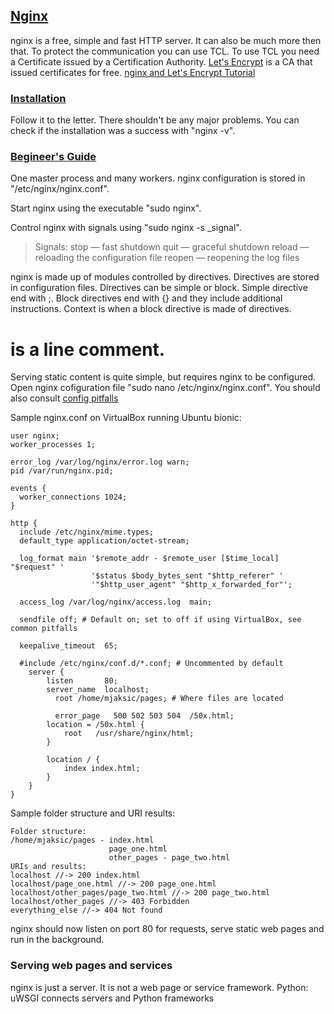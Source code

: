 ## [Nginx](https://www.nginx.com/resources/wiki/)

nginx is a free, simple and fast HTTP server. It can also be much more then that.
To protect the communication you can use TCL.
To use TCL you need a Certificate issued by a Certification Authority.
[Let's Encrypt](https://letsencrypt.org/) is a CA that issued certificates for free.
[nginx and Let's Encrypt Tutorial](https://www.digitalocean.com/community/tutorials/how-to-secure-nginx-with-let-s-encrypt-on-ubuntu-16-04)

### [Installation](https://www.nginx.com/resources/wiki/start/topics/tutorials/install/)

Follow it to the letter. There shouldn't be any major problems.
You can check if the installation was a success with "nginx -v".

### [Begineer's Guide](http://nginx.org/en/docs/#introduction)

One master process and many workers.
nginx configuration is stored in "/etc/nginx/nginx.conf".

Start nginx using the executable "sudo nginx".

Control nginx with signals using "sudo nginx -s _signal".
> Signals:
> stop — fast shutdown
> quit — graceful shutdown
> reload — reloading the configuration file
> reopen — reopening the log files

nginx is made up of modules controlled by directives.
Directives are stored in configuration files.
Directives can be simple or block.
Simple directive end with ;.
Block directives end with {} and they include additional instructions.
Context is when a block directive is made of directives.
# is a line comment.

Serving static content is quite simple, but requires nginx to be configured.
Open nginx cofiguration file "sudo nano /etc/nginx/nginx.conf".
You should also consult [config pitfalls](https://www.nginx.com/resources/wiki/start/topics/tutorials/config_pitfalls/)

Sample nginx.conf on VirtualBox running Ubuntu bionic:
```
user nginx;
worker_processes 1;

error_log /var/log/nginx/error.log warn;
pid /var/run/nginx.pid;

events {
  worker_connections 1024;
}

http {
  include /etc/nginx/mime.types;
  default_type application/octet-stream;
  
  log_format main '$remote_addr - $remote_user [$time_local] "$request" '
                  '$status $body_bytes_sent "$http_referer" '
                  '"$http_user_agent" "$http_x_forwarded_for"';
                  
  access_log /var/log/nginx/access.log  main;
  
  sendfile off; # Default on; set to off if using VirtualBox, see common pitfalls
  
  keepalive_timeout  65;
  
  #include /etc/nginx/conf.d/*.conf; # Uncommented by default
    server {
        listen       80;
        server_name  localhost;
	      root /home/mjaksic/pages; # Where files are located
	
	      error_page   500 502 503 504  /50x.html;
        location = /50x.html {
            root   /usr/share/nginx/html;
        }
	
        location / {
            index index.html;
        }
    }
}
```

Sample folder structure and URI results:
```
Folder structure:
/home/mjaksic/pages - index.html
                      page_one.html
                      other_pages - page_two.html
URIs and results:
localhost //-> 200 index.html
localhost/page_one.html //-> 200 page_one.html
localhost/other_pages/page_two.html //-> 200 page_two.html
localhost/other_pages //-> 403 Forbidden
everything_else //-> 404 Not found
```

nginx should now listen on port 80 for requests, serve static web pages and run in the background.

### Serving web pages and services

nginx is just a server. It is not a web page or service framework.
Python: uWSGI connects servers and Python frameworks
